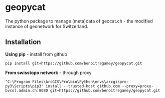 # geopycat
The python package to manage (meta)data of geocat.ch - the modified instance of geonetwork for
Switzerland.
## Installation
**Using pip** -  install from github
```
pip install git+https://github.com/benoitregamey/geopycat.git
```
**From swisstopo network** - through proxy
```
"C:\Program Files\ArcGIS\Pro\bin\Python\envs\arcgispro-py3\Scripts\pip3" install --trusted-host github.com --proxy=proxy-bvcol.admin.ch:8080 git+https://github.com/benoitregamey/geopycat.git
```